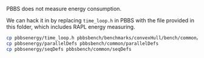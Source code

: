 
PBBS does not measure energy consumption.

We can hack it in by replacing `time_loop.h` in PBBS with the file
provided in this folder, which includes RAPL energy measuring.

```bash
cp pbbsenergy/time_loop.h pbbsbench/benchmarks/convexHull/bench/common/time_loop.h
cp pbbsenergy/parallelDefs pbbsbench/common/parallelDefs
cp pbbsenergy/seqDefs pbbsbench/common/seqDefs
```
